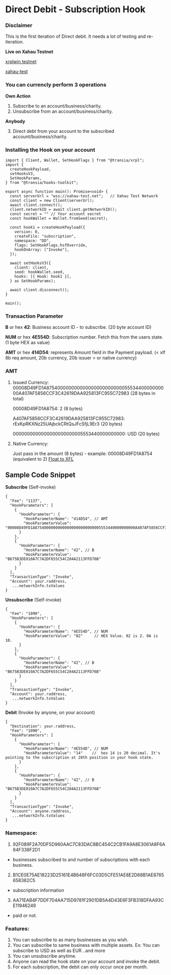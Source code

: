 # Direct Debit - Subscription Hook

### Disclaimer

This is the first iteration of Direct debit. It needs a lot of testing and re-iteration.

**Live on Xahau Testnet**

[xrplwin testnet](https://xahau-testnet.xrplwin.com/account/rJbSHGgJmEvHcQiRrzyhdJneRr6Vh3h5v6)

[xahau-test](https://explorer.xahau-test.net/rJbSHGgJmEvHcQiRrzyhdJneRr6Vh3h5v6/tx)

### You can currencly perform 3 operations

**Own Action**

1. Subscribe to an account/business/charity.
2. Unsubscribe from an account/business/charity.

**Anybody**

3. Direct debt from your account to the subscribed account/business/charity.

### Installing the Hook on your account

```
import { Client, Wallet, SetHookFlags } from "@transia/xrpl";
import {
  createHookPayload,
  setHooksV3,
  SetHookParams,
} from "@transia/hooks-toolkit";

export async function main(): Promise<void> {
  const serverUrl = "wss://xahau-test.net";   // Xahau Test Network
  const client = new Client(serverUrl);
  await client.connect();
  client.networkID = await client.getNetworkID();
  const secret = "" // Your account secret
  const hookWallet = Wallet.fromSeed(secret);

  const hook1 = createHookPayload({
    version: 0,
    createFile: "subscription",
    namespace: "DD",
    flags: SetHookFlags.hsfOverride,
    hookOnArray: ["Invoke"],
  });

  await setHooksV3({
    client: client,
    seed: hookWallet.seed,
    hooks: [{ Hook: hook1 }],
  } as SetHookParams);

  await client.disconnect();
}

main();
```

### Transaction Parameter

**B** or hex **42**: Business account ID - to subscribe. (20 byte account ID)

**NUM** or hex **4E554D**: Subscription number. Fetch this from the users state. (1 byte HEX as value)

**AMT** or hex **414D54**: represents Amount field in the Payment payload. (< xlf 8b req amount, 20b currency, 20b issuer > or native currency)

### AMT

1. Issued Currency:
   00008D49FD1A87540000000000000000000000005553440000000000A407AF5856CCF3C42619DAA925813FC955C72983
   (28 bytes in total)

   00008D49FD1A8754: 2 (8 bytes)

   A407AF5856CCF3C42619DAA925813FC955C72983: rExKpRKXNz25UAjbckCRtQsJFcSfjL9Er3 (20 bytes)

   0000000000000000000000005553440000000000: USD (20 bytes)

2. Native Currency:

   Just pass in the amount (8 bytes) - example: 00008D49FD1A8754 (equivalent to 2) [Float to XFL](https://hooks.services/tools/float-to-xfl)

## Sample Code Snippet

**Subscribe** (Self-invoke)

```
{
  "Fee": "1137",
  "HookParameters": [
    {
      "HookParameter": {
        "HookParameterName": "414D54", // AMT
        "HookParameterValue": "00008D49FD1A87540000000000000000000000005553440000000000A407AF5856CCF3C42619DAA925813FC955C72983"
      }
    },
    {
      "HookParameter": {
        "HookParameterName": "42", // B
        "HookParameterValue": "B675B3DE010A7C7A2DF655C54C284A2113FFD76B"
      }
    }
  ],
  "TransactionType": "Invoke",
  "Account": your.raddress,
   ...networkInfo.txValues
}
```

**Unsubscribe** (Self-invoke)

```
{
  "Fee": "1090",
  "HookParameters": [
    {
      "HookParameter": {
        "HookParameterName": "4E554D", // NUM
        "HookParameterValue": "02"     // HEX Value. 02 is 2. 0A is 10.
      }
    },
    {
      "HookParameter": {
        "HookParameterName": "42", // B
        "HookParameterValue": "B675B3DE010A7C7A2DF655C54C284A2113FFD76B"
      }
    }
  ],
  "TransactionType": "Invoke",
  "Account": your.raddress,
   ...networkInfo.txValues
}
```

**Debit** (Invoke by anyone, on your account)

```
{
  "Destination": your.raddress,
  "Fee": "1090",
  "HookParameters": [
    {
      "HookParameter": {
        "HookParameterName": "4E554D", // NUM
        "HookParameterValue": "14"    //  hex 14 is 20 decimal. It's pointing to the subscription at 20th position in your hook state.
      }
    },
    {
      "HookParameter": {
        "HookParameterName": "42", // B
        "HookParameterValue": "B675B3DE010A7C7A2DF655C54C284A2113FFD76B"
      }
    }
  ],
  "TransactionType": "Invoke",
  "Account": anyone.raddress,
   ...networkInfo.txValues
}
```

### Namespace:

1. 92F089F2A70DF5D960AAC7C83DAC8BC454C2CB1FA9A8E3061A8F6A84F338F2D1

- businesses subscribed to and number of subscriptions with each business.

2. B1CE0E75AE18223D25161E4B646F6FC03D5CFE51AE8E2D68B1AE8765658382C5

- subscription information

3. AA71EAB4F7DDF704AA715D9781F2901DB5A4D43E6F3FB318DFAA93CE11946249

- paid or not.

### Features:

1. You can subscribe to as many businesses as you wish.
2. You can subscribe to same business with multiple assets. Ex: You can subscribe to USD as well as EUR ..and more
3. You can unsubscribe anytime.
4. Anyone can read the hook state on your account and invoke the debit.
5. For each subscription, the debit can only occur once per month.
